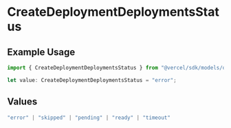 # CreateDeploymentDeploymentsStatus

## Example Usage

```typescript
import { CreateDeploymentDeploymentsStatus } from "@vercel/sdk/models/operations/createdeployment.js";

let value: CreateDeploymentDeploymentsStatus = "error";
```

## Values

```typescript
"error" | "skipped" | "pending" | "ready" | "timeout"
```